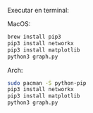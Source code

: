 Executar en terminal:

MacOS:
```bash
brew install pip3
pip3 install networkx
pip3 install matplotlib
python3 graph.py
```

Arch:
```bash
sudo pacman -S python-pip
pip3 install networkx
pip3 install matplotlib
python3 graph.py
```
